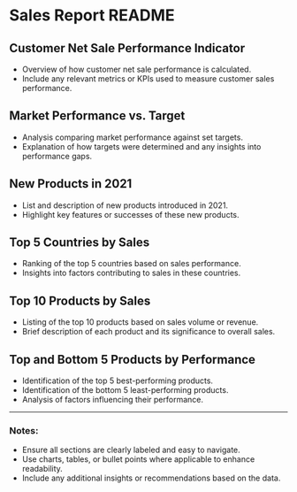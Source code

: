 # Sales Report README

## Customer Net Sale Performance Indicator
- Overview of how customer net sale performance is calculated.
- Include any relevant metrics or KPIs used to measure customer sales performance.

## Market Performance vs. Target
- Analysis comparing market performance against set targets.
- Explanation of how targets were determined and any insights into performance gaps.

## New Products in 2021
- List and description of new products introduced in 2021.
- Highlight key features or successes of these new products.

## Top 5 Countries by Sales
- Ranking of the top 5 countries based on sales performance.
- Insights into factors contributing to sales in these countries.

## Top 10 Products by Sales
- Listing of the top 10 products based on sales volume or revenue.
- Brief description of each product and its significance to overall sales.

## Top and Bottom 5 Products by Performance
- Identification of the top 5 best-performing products.
- Identification of the bottom 5 least-performing products.
- Analysis of factors influencing their performance.

---

### Notes:
- Ensure all sections are clearly labeled and easy to navigate.
- Use charts, tables, or bullet points where applicable to enhance readability.
- Include any additional insights or recommendations based on the data.
